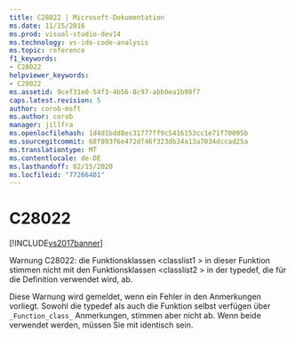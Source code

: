 ```yaml
---
title: C28022 | Microsoft-Dokumentation
ms.date: 11/15/2016
ms.prod: visual-studio-dev14
ms.technology: vs-ide-code-analysis
ms.topic: reference
f1_keywords:
- C28022
helpviewer_keywords:
- C28022
ms.assetid: 9cef31e0-54f3-4b56-8c97-abb0ea1b98f7
caps.latest.revision: 5
author: corob-msft
ms.author: corob
manager: jillfra
ms.openlocfilehash: 1d4d1bdd8ec31777ff9c5416153cc1e71f70095b
ms.sourcegitcommit: 68f893f6e472df46f323db34a13a7034dccad25a
ms.translationtype: MT
ms.contentlocale: de-DE
ms.lasthandoff: 02/15/2020
ms.locfileid: "77266401"
---
```

# <a name="c28022"></a>C28022
[!INCLUDE[vs2017banner](../includes/vs2017banner.md)]

Warnung C28022: die Funktionsklassen \<classlist1 > in dieser Funktion stimmen nicht mit den Funktionsklassen \<classlist2 > in der typedef, die für die Definition verwendet wird, ab.  
  
 Diese Warnung wird gemeldet, wenn ein Fehler in den Anmerkungen vorliegt. Sowohl die typedef als auch die Funktion selbst verfügen über `_Function_class_` Anmerkungen, stimmen aber nicht ab. Wenn beide verwendet werden, müssen Sie mit identisch sein.
